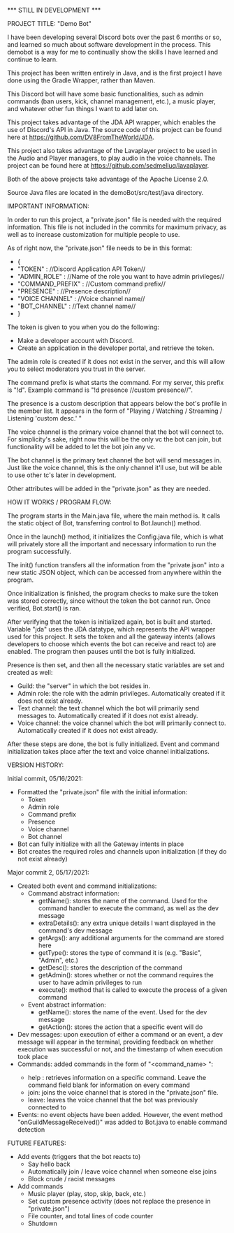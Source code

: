 *** STILL IN DEVELOPMENT ***

PROJECT TITLE: "Demo Bot"

I have been developing several Discord bots over the past 6 months or so, and learned so much about software development in the process. This demobot is a way for me to continually show the skills I have learned and continue to learn.
  
This project has been written entirely in Java, and is the first project I have done using the Gradle Wrapper, rather than Maven.

This Discord bot will have some basic functionalities, such as admin commands (ban users, kick, channel management, etc.), a music player, and whatever other fun things I want to add later on.
  
This project takes advantage of the JDA API wrapper, which enables the use of Discord's API in Java. The source code of this project can be found here at https://github.com/DV8FromTheWorld/JDA.
  
This project also takes advantage of the Lavaplayer project to be used in the Audio and Player managers, to play audio in the voice channels. The project can be found here at https://github.com/sedmelluq/lavaplayer.
  
Both of the above projects take advantage of the Apache License 2.0.

Source Java files are located in the demoBot/src/test/java directory.

IMPORTANT INFORMATION:

In order to run this project, a "private.json" file is needed with the required information. This file is not included in the commits for maximum privacy, as well as to increase customization for multiple people to use.

As of right now, the "private.json" file needs to be in this format:

* {
*   "TOKEN" : //Discord Application API Token//
*   "ADMIN_ROLE" : //Name of the role you want to have admin privileges//
*   "COMMAND_PREFIX" : //Custom command prefix//
*   "PRESENCE" : //Presence description//
*   "VOICE CHANNEL" : //Voice channel name//
*   "BOT_CHANNEL" : //Text channel name//
* }

The token is given to you when you do the following:
- Make a developer account with Discord.
- Create an application in the developer portal, and retrieve the token. 

The admin role is created if it does not exist in the server, and this will allow you to select moderators you trust in the server.

The command prefix is what starts the command. For my server, this prefix is "!d". Example command is "!d presence //custom presence//".
  
The presence is a custom description that appears below the bot's profile in the member list. It appears in the form of "Playing / Watching / Streaming / Listening 'custom desc.' "
  
The voice channel is the primary voice channel that the bot will connect to. For simplicity's sake, right now this will be the only vc the bot can join, but functionality will be added to let the bot join any vc.
  
The bot channel is the primary text channel the bot will send messages in. Just like the voice channel, this is the only channel it'll use, but will be able to use other tc's later in development.
  
Other attributes will be added in the "private.json" as they are needed.
    
HOW IT WORKS / PROGRAM FLOW:

The program starts in the Main.java file, where the main method is. It calls the static object of Bot, transferring control to Bot.launch() method.

Once in the launch() method, it initializes the Config.java file, which is what will privately store all the important and necessary information to run the program successfully.

The init() function transfers all the information from the "private.json" into a new static JSON object, which can be accessed from anywhere within the program.

Once initialization is finished, the program checks to make sure the token was stored correctly, since without the token the bot cannot run. Once verified, Bot.start() is ran.
 
After verifying that the token is initialized again, bot is built and started. Variable "jda" uses the JDA datatype, which represents the API wrapper used for this project. It sets the token and all the gateway intents (allows developers to choose which events the bot can receive and react to) are enabled. The program then pauses until the bot is fully initialized.

Presence is then set, and then all the necessary static variables are set and created as well:
- Guild: the "server" in which the bot resides in.
- Admin role: the role with the admin privileges. Automatically created if it does not exist already.
- Text channel: the text channel which the bot will primarily send messages to. Automatically created if it does not exist already.
- Voice channel: the voice channel which the bot will primarily connect to. Automatically created if it does not exist already.

After these steps are done, the bot is fully initialized. Event and command initialization takes place after the text and voice channel initializations.

VERSION HISTORY:

Initial commit, 05/16/2021:
- Formatted the "private.json" file with the initial information:
  - Token
  - Admin role
  - Command prefix
  - Presence
  - Voice channel
  - Bot channel
- Bot can fully initialize with all the Gateway intents in place
- Bot creates the required roles and channels upon initialization (if they do not exist already)

Major commit 2, 05/17/2021:
- Created both event and command initializations:
  - Command abstract information:
    - getName(): stores the name of the command. Used for the command handler to execute the command, as well as the dev message
    - extraDetails(): any extra unique details I want displayed in the command's dev message
    - getArgs(): any additional arguments for the command are stored here
    - getType(): stores the type of command it is (e.g. "Basic", "Admin", etc.)
    - getDesc(): stores the description of the command
    - getAdmin(): stores whether or not the command requires the user to have admin privileges to run
    - execute(): method that is called to execute the process of a given command
  - Event abstract information:
    - getName(): stores the name of the event. Used for the dev message
    - getAction(): stores the action that a specific event will do
- Dev messages: upon execution of either a command or an event, a dev message will appear in the terminal, providing feedback on whether execution was successful or not, and the timestamp of when execution took place
- Commands: added commands in the form of "<command_name> <arguments>":
  - help <command>: retrieves information on a specific command. Leave the command field blank for information on every command
  - join: joins the voice channel that is stored in the "private.json" file.
  - leave: leaves the voice channel that the bot was previously connected to
- Events: no event objects have been added. However, the event method "onGuildMessageReceived()" was added to Bot.java to enable command detection


FUTURE FEATURES:
- Add events (triggers that the bot reacts to)
  - Say hello back
  - Automatically join / leave voice channel when someone else joins
  - Block crude / racist messages
- Add commands
  - Music player (play, stop, skip, back, etc.)
  - Set custom presence activity (does not replace the presence in "private.json")
  - File counter, and total lines of code counter
  - Shutdown
